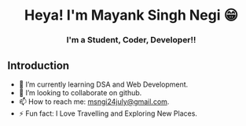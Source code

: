 # <h1 align="center">Heya! I'm Mayank Singh Negi 😁</h1>

### <h3 align="center">I'm a Student, Coder, Developer!!</h1>


## Introduction

- 🌱 I’m currently learning DSA and Web Development.
- 👯 I’m looking to collaborate on github.
- 📫 How to reach me: msngi24july@gmail.com.
- ⚡ Fun fact: I Love Travelling and Exploring New Places.

